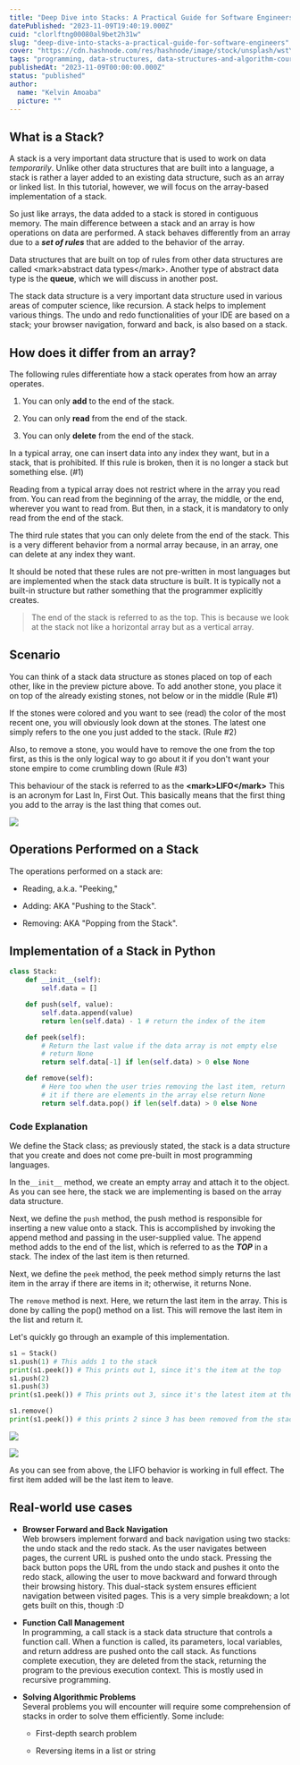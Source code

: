 ```yaml
---
title: "Deep Dive into Stacks: A Practical Guide for Software Engineers"
datePublished: "2023-11-09T19:40:19.000Z"
cuid: "clorlftng00080al9bet2h31w"
slug: "deep-dive-into-stacks-a-practical-guide-for-software-engineers"
cover: "https://cdn.hashnode.com/res/hashnode/image/stock/unsplash/wstYTyWtGac/upload/d1ae6fdfc834744111ba65a912501eb4.jpeg"
tags: "programming, data-structures, data-structures-and-algorithm-course"
publishedAt: "2023-11-09T00:00:00.000Z"
status: "published"
author:
  name: "Kelvin Amoaba"
  picture: ""
---
```


## What is a Stack?

A stack is a very important data structure that is used to work on data *temporarily*. Unlike other data structures that are built into a language, a stack is rather a layer added to an existing data structure, such as an array or linked list. In this tutorial, however, we will focus on the array-based implementation of a stack.

So just like arrays, the data added to a stack is stored in contiguous memory. The main difference between a stack and an array is how operations on data are performed. A stack behaves differently from an array due to a ***set of rules*** that are added to the behavior of the array.

Data structures that are built on top of rules from other data structures are called &lt;mark&gt;abstract data types&lt;/mark&gt;. Another type of abstract data type is the **queue**, which we will discuss in another post.

The stack data structure is a very important data structure used in various areas of computer science, like recursion. A stack helps to implement various things. The undo and redo functionalities of your IDE are based on a stack; your browser navigation, forward and back, is also based on a stack.

## How does it differ from an array?

The following rules differentiate how a stack operates from how an array operates.

1. You can only **add** to the end of the stack.

2. You can only **read** from the end of the stack.

3. You can only **delete** from the end of the stack.

In a typical array, one can insert data into any index they want, but in a stack, that is prohibited. If this rule is broken, then it is no longer a stack but something else. (#1)

Reading from a typical array does not restrict where in the array you read from. You can read from the beginning of the array, the middle, or the end, wherever you want to read from. But then, in a stack, it is mandatory to only read from the end of the stack.

The third rule states that you can only delete from the end of the stack. This is a very different behavior from a normal array because, in an array, one can delete at any index they want.

It should be noted that these rules are not pre-written in most languages but are implemented when the stack data structure is built. It is typically not a built-in structure but rather something that the programmer explicitly creates.

> The end of the stack is referred to as the top. This is because we look at the stack not like a horizontal array but as a vertical array.

## Scenario

You can think of a stack data structure as stones placed on top of each other, like in the preview picture above. To add another stone, you place it on top of the already existing stones, not below or in the middle (Rule #1)

If the stones were colored and you want to see (read) the color of the most recent one, you will obviously look down at the stones. The latest one simply refers to the one you just added to the stack. (Rule #2)

Also, to remove a stone, you would have to remove the one from the top first, as this is the only logical way to go about it if you don't want your stone empire to come crumbling down (Rule #3)

This behaviour of the stack is referred to as the **&lt;mark&gt;LIFO&lt;/mark&gt;** This is an acronym for Last In, First Out. This basically means that the first thing you add to the array is the last thing that comes out.

![](https://cdn.hashnode.com/res/hashnode/image/upload/v1699291262795/6659f108-28bf-4f32-9b53-12cf105a35f2.png)

## Operations Performed on a Stack

The operations performed on a stack are:

- Reading, a.k.a. "Peeking,"

- Adding: AKA "Pushing to the Stack".

- Removing: AKA "Popping from the Stack".

## Implementation of a Stack in Python

```python
class Stack:
    def __init__(self):
        self.data = []

    def push(self, value):
        self.data.append(value)
        return len(self.data) - 1 # return the index of the item

    def peek(self):
        # Return the last value if the data array is not empty else
        # return None
        return self.data[-1] if len(self.data) > 0 else None

    def remove(self):
        # Here too when the user tries removing the last item, return
        # it if there are elements in the array else return None
        return self.data.pop() if len(self.data) > 0 else None
```

### Code Explanation

We define the Stack class; as previously stated, the stack is a data structure that you create and does not come pre-built in most programming languages.

In the`__init__` method, we create an empty array and attach it to the object. As you can see here, the stack we are implementing is based on the array data structure.

Next, we define the `push` method, the push method is responsible for inserting a new value onto a stack. This is accomplished by invoking the append method and passing in the user-supplied value. The append method adds to the end of the list, which is referred to as the ***TOP*** in a stack. The index of the last item is then returned.

Next, we define the `peek` method, the peek method simply returns the last item in the array if there are items in it; otherwise, it returns None.

The `remove` method is next. Here, we return the last item in the array. This is done by calling the pop() method on a list. This will remove the last item in the list and return it.

Let's quickly go through an example of this implementation.

```python
s1 = Stack()
s1.push(1) # This adds 1 to the stack
print(s1.peek()) # This prints out 1, since it's the item at the top
s1.push(2)
s1.push(3)
print(s1.peek()) # This prints out 3, since it's the latest item at the top

s1.remove()
print(s1.peek()) # this prints 2 since 3 has been removed from the stack
```

![](https://cdn.hashnode.com/res/hashnode/image/upload/v1699292885137/046bfb6d-0dd8-4f50-a38c-ba3c7a1912f5.png)

![](https://cdn.hashnode.com/res/hashnode/image/upload/v1699293075698/604b1ac7-5d21-4d7e-b783-99569e389795.png)

As you can see from above, the LIFO behavior is working in full effect. The first item added will be the last item to leave.

## Real-world use cases

- **Browser Forward and Back Navigation**\
  Web browsers implement forward and back navigation using two stacks: the undo stack and the redo stack. As the user navigates between pages, the current URL is pushed onto the undo stack. Pressing the back button pops the URL from the undo stack and pushes it onto the redo stack, allowing the user to move backward and forward through their browsing history. This dual-stack system ensures efficient navigation between visited pages. This is a very simple breakdown; a lot gets built on this, though :D

- **Function Call Management**\
  In programming, a call stack is a stack data structure that controls a function call. When a function is called, its parameters, local variables, and return address are pushed onto the call stack. As functions complete execution, they are deleted from the stack, returning the program to the previous execution context. This is mostly used in recursive programming.

- **Solving Algorithmic Problems**\
  Several problems you will encounter will require some comprehension of stacks in order to solve them efficiently. Some include:

  - First-depth search problem

  - Reversing items in a list or string